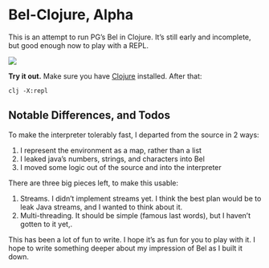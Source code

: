 # Bel-Clojure, Alpha

This is an attempt to run PG’s Bel in Clojure. It’s still early and incomplete, but good enough now to play with a REPL.


![](https://paper-attachments.dropbox.com/s_15C89CEDCE707B6F8971B64BFFE97004DB63ADF6E54143F4805460DC78B1DF41_1640807407334_bel-demo.gif)


**Try it out.** Make sure you have [Clojure](https://clojure.org/guides/getting_started#_clojure_installer_and_cli_tools) installed. After that: 


    clj -X:repl


## Notable Differences, and Todos

To make the interpreter tolerably fast, I departed from the source in 2 ways:


1. I represent the environment as a map, rather than a list
2. I leaked java’s numbers, strings, and characters into Bel
3. I moved some logic out of the source and into the interpreter

There are three big pieces left, to make this usable: 

1. Streams. I didn’t implement streams yet. I think the best plan would be to leak Java streams, and I wanted to think about it.  
2. Multi-threading. It should be simple (famous last words), but I haven’t gotten to it yet,.

This has been a lot of fun to write. I hope it’s as fun for you to play with it. I hope to write something deeper about my impression of Bel as I built it down.
